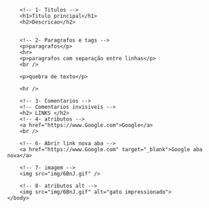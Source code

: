 <!DOCTYPE html>
<html>
    <head>
        <title>Nome para aba</title>
    </head>
    <body style="padding-bottom: 500px;">

        <!-- 1- Titulos -->
        <h1>Titulo principal</h1>
        <h2>Descricao</h2>


        <!-- 2- Paragrafos e tags -->
        <p>paragrafos</p>
        <hr>
        <p>paragrafos com separação entre linhas</p>
        <br />

        <p>quebra de texto</p>

        <hr />

        <!-- 3- Comentarios -->
        <!-- Comentarios invisiveis -->
        <h2> LINKS </h2>
        <!-- 4- atributos -->
        <a href="https://www.Google.com">Google</a>
        <br />
        
        <!-- 6- Abrir link nova aba -->
        <a href="https://www.Google.com" target="_blank">Google aba nova</a>

        <!-- 7- imagem -->
        <img src="img/6BnJ.gif" />

        <!-- 8- atributos alt -->
        <img src="img/6BnJ.gif" alt="gato impressionado">
    </body>
</html>
